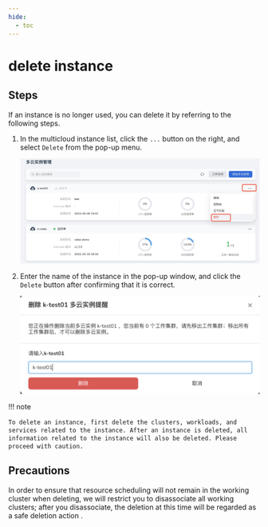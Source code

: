 ```yaml
---
hide:
  - toc
---
```


# delete instance

## Steps

If an instance is no longer used, you can delete it by referring to the following steps.

1. In the multicloud instance list, click the `...` button on the right, and select `Delete` from the pop-up menu.

    ![delete](../images/delete01.png)

2. Enter the name of the instance in the pop-up window, and click the `Delete` button after confirming that it is correct.

    ![delete](../images/delete02.png)

!!! note

    To delete an instance, first delete the clusters, workloads, and services related to the instance. After an instance is deleted, all information related to the instance will also be deleted. Please proceed with caution.

## Precautions

In order to ensure that resource scheduling will not remain in the working cluster when deleting, we will restrict you to disassociate all working clusters; after you disassociate, the deletion at this time will be regarded as a safe deletion action .